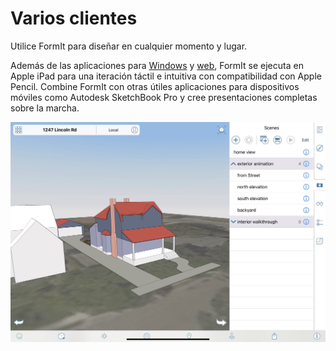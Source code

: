 # Varios clientes

Utilice FormIt para diseñar en cualquier momento y lugar.

Además de las aplicaciones para [Windows](https://formit.autodesk.com/download) y [web](https://formit.autodesk.com/app), FormIt se ejecuta en Apple iPad para una iteración táctil e intuitiva con compatibilidad con Apple Pencil. Combine FormIt con otras útiles aplicaciones para dispositivos móviles como Autodesk SketchBook Pro y cree presentaciones completas sobre la marcha.

![FormIt en Apple iPad](<../.gitbook/assets/ipad scenes (1).png>)
